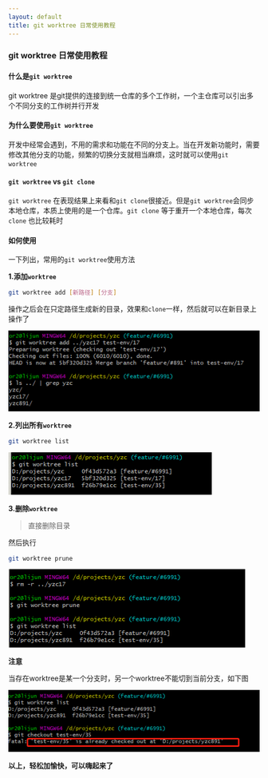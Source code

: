 ```yaml
---
layout: default
title: git worktree 日常使用教程
---
```


### git worktree 日常使用教程

#### 什么是`git worktree`
git worktree 是git提供的连接到统一仓库的多个工作树，一个主仓库可以引出多个不同分支的工作树并行开发

#### 为什么要使用`git worktree`
开发中经常会遇到，不用的需求和功能在不同的分支上。当在开发新功能时，需要修改其他分支的功能，频繁的切换分支就相当麻烦，这时就可以使用`git worktree`

#### `git worktree` vs `git clone` 
`git worktree` 在表现结果上来看和`git clone`很接近。但是`git worktree`会同步本地仓库，本质上使用的是一个仓库。`git clone` 等于重开一个本地仓库，每次`clone` 也比较耗时

#### 如何使用
一下列出，常用的`git worktree`使用方法

**1.添加`worktree`**

```bash 
git worktree add [新路径] [分支]
```

操作之后会在只定路径生成新的目录，效果和`clone`一样，然后就可以在新目录上操作了

![](/public/images/2020-12-10-git-worktree-jiao-chen-1.png)

**2.列出所有`worktree`**

```bash
git worktree list
```

![](/public/images/2020-12-10-git-worktree-jiao-chen-2.png)

**3.删除`worktree`**
> 直接删除目录

然后执行

```bash
git worktree prune
```

![](/public/images/2020-12-10-git-worktree-jiao-chen-3.png)

**注意**

当存在worktree是某一个分支时，另一个worktree不能切到当前分支，如下图

![](/public/images/2020-12-10-git-worktree-jiao-chen-4.png)

**以上，轻松加愉快，可以嗨起来了**